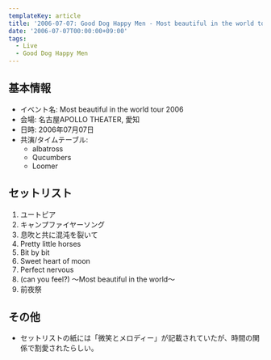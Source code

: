 ```yaml
---
templateKey: article
title: '2006-07-07: Good Dog Happy Men - Most beautiful in the world tour 2006 at 名古屋APOLLO THEATER'
date: '2006-07-07T00:00:00+09:00'
tags:
  - Live
  - Good Dog Happy Men
---
```

## 基本情報

* イベント名: Most beautiful in the world tour 2006
* 会場: 名古屋APOLLO THEATER, 愛知
* 日時: 2006年07月07日
* 共演/タイムテーブル:
  * albatross
  * Qucumbers
  * Loomer

## セットリスト

1. ユートピア
1. キャンプファイヤーソング
1. 息吹と共に混沌を裂いて
1. Pretty little horses
1. Bit by bit
1. Sweet heart of moon
1. Perfect nervous
1. (can you feel?) ～Most beautiful in the world～
1. 前夜祭

## その他

* セットリストの紙には「微笑とメロディー」が記載されていたが、時間の関係で割愛されたらしい。
